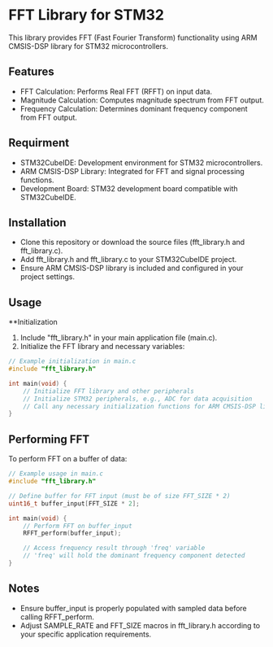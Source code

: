 # FFT Library for STM32

This library provides FFT (Fast Fourier Transform) functionality using ARM CMSIS-DSP library for STM32 microcontrollers.

## Features
* FFT Calculation: Performs Real FFT (RFFT) on input data.
* Magnitude Calculation: Computes magnitude spectrum from FFT output.
* Frequency Calculation: Determines dominant frequency component from FFT output.

## Requirment
* STM32CubeIDE: Development environment for STM32 microcontrollers.
* ARM CMSIS-DSP Library: Integrated for FFT and signal processing functions.
* Development Board: STM32 development board compatible with STM32CubeIDE.

## Installation
* Clone this repository or download the source files (fft_library.h and fft_library.c).
* Add fft_library.h and fft_library.c to your STM32CubeIDE project.
* Ensure ARM CMSIS-DSP library is included and configured in your project settings.

## Usage
**Initialization
1. Include "fft_library.h" in your main application file (main.c).
2. Initialize the FFT library and necessary variables:

```c
// Example initialization in main.c
#include "fft_library.h"

int main(void) {
    // Initialize FFT library and other peripherals
    // Initialize STM32 peripherals, e.g., ADC for data acquisition
    // Call any necessary initialization functions for ARM CMSIS-DSP library
}
```

## Performing FFT
To perform FFT on a buffer of data:

```c
// Example usage in main.c
#include "fft_library.h"

// Define buffer for FFT input (must be of size FFT_SIZE * 2)
uint16_t buffer_input[FFT_SIZE * 2];

int main(void) {
    // Perform FFT on buffer_input
    RFFT_perform(buffer_input);

    // Access frequency result through 'freq' variable
    // 'freq' will hold the dominant frequency component detected
}
```

## Notes
* Ensure buffer_input is properly populated with sampled data before calling RFFT_perform.
* Adjust SAMPLE_RATE and FFT_SIZE macros in fft_library.h according to your specific application requirements.
